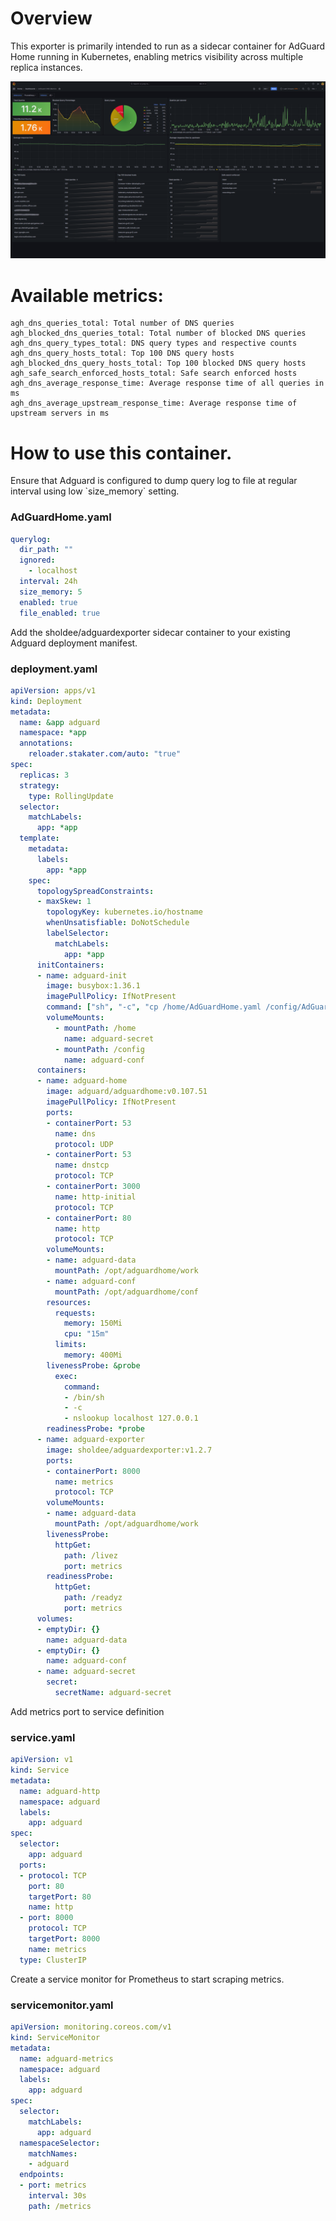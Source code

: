 # Overview

<p>This exporter is primarily intended to run as a sidecar container for AdGuard Home running in Kubernetes, enabling metrics visibility across multiple replica instances.</p>

[<img src="assets/img/agh-grafana-dash.png" width="700">](https://grafana.com/grafana/dashboards/21403)

# Available metrics:
```
agh_dns_queries_total: Total number of DNS queries
agh_blocked_dns_queries_total: Total number of blocked DNS queries
agh_dns_query_types_total: DNS query types and respective counts
agh_dns_query_hosts_total: Top 100 DNS query hosts
agh_blocked_dns_query_hosts_total: Top 100 blocked DNS query hosts
agh_safe_search_enforced_hosts_total: Safe search enforced hosts
agh_dns_average_response_time: Average response time of all queries in ms
agh_dns_average_upstream_response_time: Average response time of upstream servers in ms
```

# How to use this container.

<p>Ensure that Adguard is configured to dump query log to file at regular interval using low `size_memory` setting.</p>

### AdGuardHome.yaml
```yaml
querylog:
  dir_path: ""
  ignored:
    - localhost
  interval: 24h
  size_memory: 5
  enabled: true
  file_enabled: true
```

<p>Add the sholdee/adguardexporter sidecar container to your existing Adguard deployment manifest.</p>

### deployment.yaml
```yaml
apiVersion: apps/v1
kind: Deployment
metadata:
  name: &app adguard
  namespace: *app
  annotations:
    reloader.stakater.com/auto: "true"
spec:
  replicas: 3
  strategy:
    type: RollingUpdate
  selector:
    matchLabels:
      app: *app
  template:
    metadata:
      labels:
        app: *app
    spec:
      topologySpreadConstraints:
      - maxSkew: 1
        topologyKey: kubernetes.io/hostname
        whenUnsatisfiable: DoNotSchedule
        labelSelector:
          matchLabels:
            app: *app
      initContainers:
      - name: adguard-init
        image: busybox:1.36.1
        imagePullPolicy: IfNotPresent
        command: ["sh", "-c", "cp /home/AdGuardHome.yaml /config/AdGuardHome.yaml; chmod 755 /config/AdGuardHome.yaml"]
        volumeMounts:
          - mountPath: /home
            name: adguard-secret
          - mountPath: /config
            name: adguard-conf
      containers:
      - name: adguard-home
        image: adguard/adguardhome:v0.107.51
        imagePullPolicy: IfNotPresent
        ports:
        - containerPort: 53
          name: dns
          protocol: UDP
        - containerPort: 53
          name: dnstcp
          protocol: TCP
        - containerPort: 3000
          name: http-initial
          protocol: TCP
        - containerPort: 80
          name: http
          protocol: TCP
        volumeMounts:
        - name: adguard-data
          mountPath: /opt/adguardhome/work
        - name: adguard-conf
          mountPath: /opt/adguardhome/conf
        resources:
          requests:
            memory: 150Mi
            cpu: "15m"
          limits:
            memory: 400Mi
        livenessProbe: &probe
          exec:
            command:
            - /bin/sh
            - -c
            - nslookup localhost 127.0.0.1
        readinessProbe: *probe
      - name: adguard-exporter
        image: sholdee/adguardexporter:v1.2.7
        ports:
        - containerPort: 8000
          name: metrics
          protocol: TCP
        volumeMounts:
        - name: adguard-data
          mountPath: /opt/adguardhome/work
        livenessProbe:
          httpGet:
            path: /livez
            port: metrics
        readinessProbe:
          httpGet:
            path: /readyz
            port: metrics
      volumes:
      - emptyDir: {}
        name: adguard-data
      - emptyDir: {}
        name: adguard-conf
      - name: adguard-secret
        secret:
          secretName: adguard-secret
```

<p>Add metrics port to service definition</p>

### service.yaml
```yaml
apiVersion: v1
kind: Service
metadata:
  name: adguard-http
  namespace: adguard
  labels:
    app: adguard
spec:
  selector:
    app: adguard
  ports:
  - protocol: TCP
    port: 80
    targetPort: 80
    name: http
  - port: 8000
    protocol: TCP
    targetPort: 8000
    name: metrics
  type: ClusterIP
```

<p>Create a service monitor for Prometheus to start scraping metrics.</p>

### servicemonitor.yaml
```yaml
apiVersion: monitoring.coreos.com/v1
kind: ServiceMonitor
metadata:
  name: adguard-metrics
  namespace: adguard
  labels:
    app: adguard
spec:
  selector:
    matchLabels:
      app: adguard
  namespaceSelector:
    matchNames:
    - adguard
  endpoints:
  - port: metrics
    interval: 30s
    path: /metrics
```
